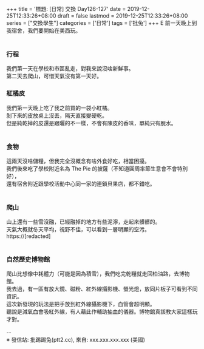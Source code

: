 +++
title = '標題:  [日常] 交換 Day126-127'
date = 2019-12-25T12:33:26+08:00
draft = false
lastmod = 2019-12-25T12:33:26+08:00
series = ["交換學生"]
categories = ['日常']
tags = ['批兔']
+++
E 前一天晚上到我宿舍，我們要開始在美西玩。<br>
<br>
### 行程 
我們第一天在學校和市區亂走，對我來說沒啥新鮮事。<br>
第二天去爬山，可惜天氣沒有第一天好。<br>

### 紅橘皮 
我們第一天晚上吃了我之前買的一袋小紅橘。<br>
剝下來的皮放桌上沒丟，隔天直接變硬乾。<br>
但是純乾掉的皮還是跟曬的不一樣，不會有陳皮的香味，單純只有脫水。<br>
<br>
### 食物 
這兩天沒啥儲糧，但我完全沒概念有啥外食好吃，相當困擾。<br>
我們後來吃了學校附近名為 The Pie 的披薩（不知道圓周率節生意會不會特別好），<br>
還有宿舍附近跟學校活動中心同一家的連鎖貝果店，都不錯吃。<br>
<br>
### 爬山 
山上還有一些雪沒融，已經融掉的地方有些泥濘，走起來髒髒的。<br>
天氣大概就冬天平均，視野不佳，可以看到一層明顯的空污。<br>
https://[redacted]<br>
<br>
### 自然歷史博物館 
爬山比想像中耗體力（可能是因為積雪），我們吃完乾糧就走回柏油路，去博物館。<br>
我去過，有一區有放大鏡、磁粉、紅外線攝影機、螢光燈，放同片板子可看到不同資訊。<br>
這次新發現的玩法是把手放到紅外線攝影機下，血管會超明顯。<br>
聽說是減氧血會吸紅外線，有人藉此作輔助抽血的儀器。博物館真該教大家這樣玩才對。<br>
<br>
--<br>
※ 發信站: 批踢踢兔(ptt2.cc), 來自: xxx.xxx.xxx.xxx (美國)<br>
